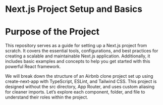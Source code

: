 # Next.js Project Setup and Basics
# Purpose of the Project
This repository serves as a guide for setting up a Next.js project from scratch. It covers the essential tools, configurations, and best practices for creating a scalable and maintainable Next.js application. Additionally, it includes basic examples and concepts to help you get started with this powerful React framework.

We will break down the structure of an Airbnb clone project set up using create-next-app with TypeScript, ESLint, and Tailwind CSS. This project is designed without the src directory, App Router, and uses custom aliasing for cleaner imports. Let’s explore each component, folder, and file to understand their roles within the project.
